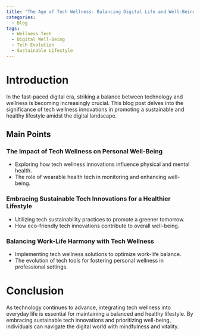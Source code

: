 ```yaml
---
title: "The Age of Tech Wellness: Balancing Digital Life and Well-Being"
categories:
  - Blog
tags:
  - Wellness Tech
  - Digital Well-Being
  - Tech Evolution
  - Sustainable Lifestyle
---
```


# Introduction
In the fast-paced digital era, striking a balance between technology and wellness is becoming increasingly crucial. This blog post delves into the significance of tech wellness innovations in promoting a sustainable and healthy lifestyle amidst the digital landscape.

## Main Points
### The Impact of Tech Wellness on Personal Well-Being
- Exploring how tech wellness innovations influence physical and mental health.
- The role of wearable health tech in monitoring and enhancing well-being.

### Embracing Sustainable Tech Innovations for a Healthier Lifestyle
- Utilizing tech sustainability practices to promote a greener tomorrow.
- How eco-friendly tech innovations contribute to overall well-being.

### Balancing Work-Life Harmony with Tech Wellness
- Implementing tech wellness solutions to optimize work-life balance.
- The evolution of tech tools for fostering personal wellness in professional settings.

# Conclusion
As technology continues to advance, integrating tech wellness into everyday life is essential for maintaining a balanced and healthy lifestyle. By embracing sustainable tech innovations and prioritizing well-being, individuals can navigate the digital world with mindfulness and vitality.
